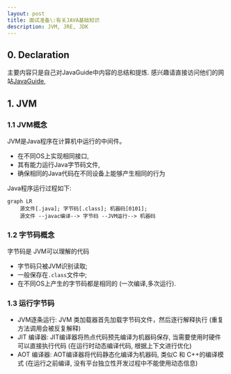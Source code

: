 ```yaml
---
layout: post
title: 面试准备\:有关JAVA基础知识
description: JVM, JRE, JDK
---
```

## 0. Declaration
主要内容只是自己对JavaGuide中内容的总结和提炼. 
感兴趣请直接访问他们的网站[JavaGuide](https://snailclimb.gitee.io/javaguide/#/docs/java/basis/Java%E5%9F%BA%E7%A1%80%E7%9F%A5%E8%AF%86),

## 1. JVM

### 1.1 JVM概念

JVM是Java程序在计算机中运行的中间件。 
* 在不同OS上实现相同接口,
* 其有能力运行Java字节码文件, 
* 确保相同的Java代码在不同设备上能够产生相同的行为

Java程序运行过程如下:
```mermaid
graph LR
    源文件[.java]; 字节码[.class]; 机器码[0101]; 
    源文件 --javac编译--> 字节码 --JVM运行--> 机器码
```
### 1.2 字节码概念

字节码是 JVM可以理解的代码
* 字节码只被JVM识别读取; 
* 一般保存在`.class`文件中; 
* 在不同OS上产生的字节码都是相同的 (一次编译,多次运行).


### 1.3 运行字节码

* JVM逐条运行: 
    JVM 类加载器首先加载字节码文件，然后逐行解释执行 (重复方法调用会被反复解释)
* JIT 编译器:
    JIT编译器将热点代码预先编译为机器码保存, 当需要使用时硬件可以直接执行代码 (在运行时动态编译代码, 根据上下文进行优化)
* AOT 编译器:
    AOT编译器将代码静态化编译为机器码, 类似C 和 C++的编译模式 (在运行之前编译, 没有平台独立性开发过程中不能使用动态信息)





